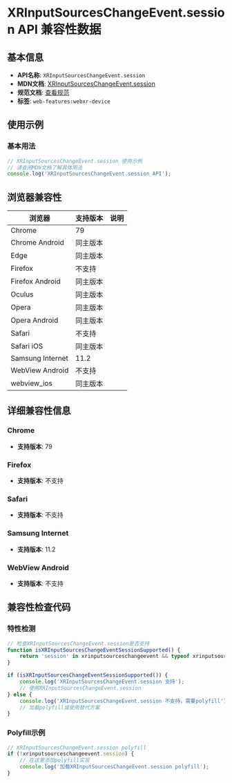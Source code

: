 # XRInputSourcesChangeEvent.session API 兼容性数据

## 基本信息

- **API名称**: `XRInputSourcesChangeEvent.session`
- **MDN文档**: [XRInputSourcesChangeEvent.session](https://developer.mozilla.org/docs/Web/API/XRInputSourcesChangeEvent/session)
- **规范文档**: [查看规范](https://immersive-web.github.io/webxr/#dom-xrinputsourceschangeevent-session)
- **标签**: `web-features:webxr-device`

## 使用示例

### 基本用法

```javascript
// XRInputSourcesChangeEvent.session 使用示例
// 请查阅MDN文档了解具体用法
console.log('XRInputSourcesChangeEvent.session API');
```

## 浏览器兼容性

| 浏览器 | 支持版本 | 说明 |
|--------|----------|------|
| Chrome | 79 |  |
| Chrome Android | 同主版本 |  |
| Edge | 同主版本 |  |
| Firefox | 不支持 |  |
| Firefox Android | 同主版本 |  |
| Oculus | 同主版本 |  |
| Opera | 同主版本 |  |
| Opera Android | 同主版本 |  |
| Safari | 不支持 |  |
| Safari iOS | 同主版本 |  |
| Samsung Internet | 11.2 |  |
| WebView Android | 不支持 |  |
| webview_ios | 同主版本 |  |

## 详细兼容性信息

### Chrome

- **支持版本**: 79

### Firefox

- **支持版本**: 不支持

### Safari

- **支持版本**: 不支持

### Samsung Internet

- **支持版本**: 11.2

### WebView Android

- **支持版本**: 不支持

## 兼容性检查代码

### 特性检测

```javascript
// 检查XRInputSourcesChangeEvent.session是否支持
function isXRInputSourcesChangeEventSessionSupported() {
    return 'session' in xrinputsourceschangeevent && typeof xrinputsourceschangeevent.session === 'function';
}

if (isXRInputSourcesChangeEventSessionSupported()) {
    console.log('XRInputSourcesChangeEvent.session 支持');
    // 使用XRInputSourcesChangeEvent.session
} else {
    console.log('XRInputSourcesChangeEvent.session 不支持，需要polyfill');
    // 加载polyfill或使用替代方案
}
```

### Polyfill示例

```javascript
// XRInputSourcesChangeEvent.session polyfill
if (!xrinputsourceschangeevent.session) {
    // 在这里添加polyfill实现
    console.log('加载XRInputSourcesChangeEvent.session polyfill');
}
```

